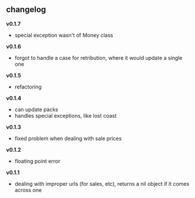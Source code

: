 ## changelog

**v0.1.7**

- special exception wasn't of Money class

**v0.1.6**

- forgot to handle a case for retribution, where it would update a single one

**v0.1.5**

- refactoring

**v0.1.4**

- can update packs
- handles special exceptions, like lost coast

**v0.1.3** 

- fixed problem when dealing with sale prices

**v0.1.2**

- floating point error

**v0.1.1**

- dealing with improper urls (for sales, etc), returns a nil object if it comes across one